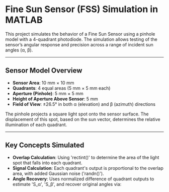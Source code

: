 # Fine Sun Sensor (FSS) Simulation in MATLAB

This project simulates the behavior of a Fine Sun Sensor using a pinhole model with a 4-quadrant photodiode. The simulation allows testing of the sensor’s angular response and precision across a range of incident sun angles (α, β).

---

## Sensor Model Overview

- **Sensor Area**: 10 mm × 10 mm
- **Quadrants**: 4 equal areas (5 mm × 5 mm each)
- **Aperture (Pinhole)**: 5 mm × 5 mm
- **Height of Aperture Above Sensor**: 5 mm
- **Field of View**: ±26.5° in both α (elevation) and β (azimuth) directions

The pinhole projects a square light spot onto the sensor surface. The displacement of this spot, based on the sun vector, determines the relative illumination of each quadrant.

---

## Key Concepts Simulated

- **Overlap Calculation**: Using 'rectint()' to determine the area of the light spot that falls into each quadrant.
- **Signal Calculation**: Each quadrant's output is proportional to the overlap area, with added Gaussian noise ('randn()').
- **Angle Recovery**: Uses normalized difference of quadrant outputs to estimate 'S_α', 'S_β', and recover original angles via:
